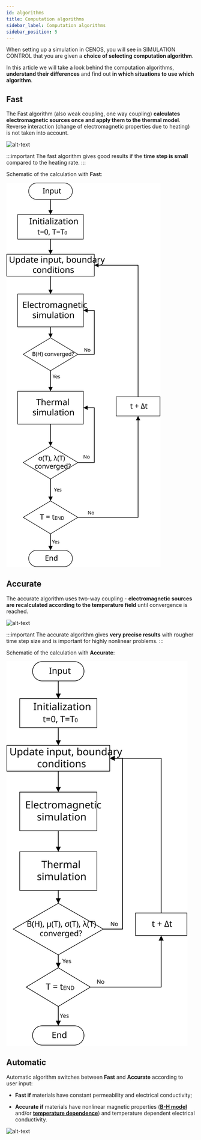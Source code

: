 ```yaml
---
id: algorithms
title: Computation algorithms
sidebar_label: Computation algorithms
sidebar_position: 5
---
```


When setting up a simulation in CENOS, you will see in SIMULATION CONTROL that you are given a **choice of selecting computation algorithm**.

In this article we will take a look behind the computation algorithms, **understand their differences** and find out **in which situations to use which algorithm**.

## Fast

The Fast algorithm (also weak coupling, one way coupling) **calculates electromagnetic sources once and apply them to the thermal model**. Reverse interaction (change of electromagnetic properties due to heating) is not taken into account.

<p align="center">

![alt-text](assets/algorithms/1.png)

</p>

:::important
The fast algorithm gives good results if the **time step is small** compared to the heating rate.
:::

Schematic of the calculation with **Fast**:

<p align="center">

![alt-text](assets/algorithms/FastAlgo.svg)

</p>

## Accurate
The accurate algorithm uses two-way coupling - **electromagnetic sources are recalculated according to the temperature field** until convergence is reached.

<p align="center">

![alt-text](assets/algorithms/2.png)

</p>

:::important
The accurate algorithm gives **very precise results** with rougher time step size and is important for highly nonlinear problems.
:::

Schematic of the calculation with **Accurate**:

<p align="center">

![alt-text](assets/algorithms/AccurateAlgo.svg)

</p>

## Automatic

Automatic algorithm switches between **Fast** and **Accurate** according to user input:

* **Fast if** materials have constant permeability and electrical conductivity;

* **Accurate if** materials have nonlinear magnetic properties ([**B-H model**](/physics/magnetic-properties#treatment-of-non-linear-magnetic-properties-in-harmonic-ac-simulation) and/or [**temperature dependence**](/physics/magnetic-properties#temperature-dependence-of-magnetic-properties)) and temperature dependent electrical conductivity.

<p align="center">

![alt-text](assets/algorithms/3.png)

</p>

